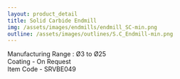```yaml
---
layout: product_detail
title: Solid Carbide Endmill
img: /assets/images/endmills/endmill_SC-min.png
outline: /assets/images/outlines/S.C_Endmill-min.png
---
```

Manufacturing Range : Ø3 to Ø25<br>
Coating - On Request<br>
Item Code - SRVBE049